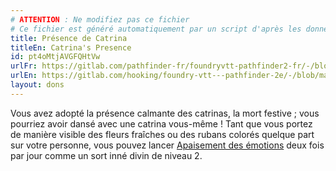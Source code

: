 ```yaml
---
# ATTENTION : Ne modifiez pas ce fichier
# Ce fichier est généré automatiquement par un script d'après les données du module Foundry VTT officiel et de sa traduction
title: Présence de Catrina
titleEn: Catrina's Presence
id: pt4oMtjAVGFQHtVw
urlFr: https://gitlab.com/pathfinder-fr/foundryvtt-pathfinder2-fr/-/blob/master/data/feats/pt4oMtjAVGFQHtVw.htm
urlEn: https://gitlab.com/hooking/foundry-vtt---pathfinder-2e/-/blob/master/packs/data/feats.db/catrina-s-presence.json
layout: dons
---
```

Vous avez adopté la présence calmante des catrinas, la mort festive ; vous pourriez avoir dansé avec une catrina vous-même ! Tant que vous portez de manière visible des fleurs fraîches ou des rubans colorés quelque part sur votre personne, vous pouvez lancer [Apaisement des émotions](../sorts/apaisement-des-émotions.html) deux fois par jour comme un sort inné divin de niveau 2.
